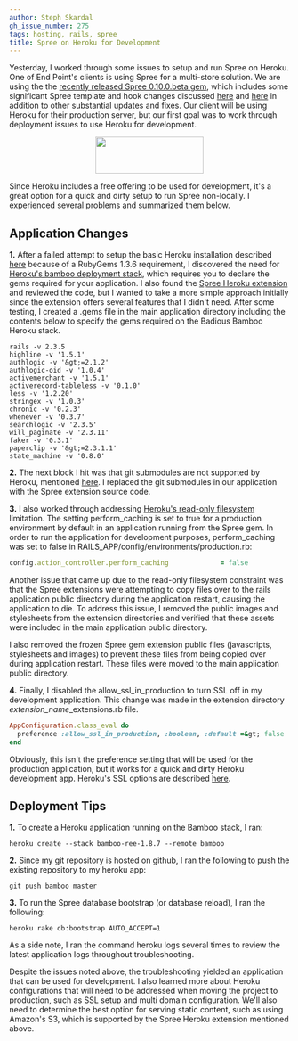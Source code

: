 ```yaml
---
author: Steph Skardal
gh_issue_number: 275
tags: hosting, rails, spree
title: Spree on Heroku for Development
---
```


Yesterday, I worked through some issues to setup and run Spree on Heroku. One of End Point's clients is using Spree for a multi-store solution. We are using the the [recently released Spree 0.10.0.beta gem](http://spreecommerce.com/blog/2010/03/06/spree-0100beta-now-available/), which includes some significant Spree template and hook changes discussed [here](http://blog.endpoint.com/2010/01/rails-ecommerce-spree-hooks-tutorial.html) and [here](http://blog.endpoint.com/2010/01/rails-ecommerce-spree-hooks-comments.html) in addition to other substantial updates and fixes. Our client will be using Heroku for their production server, but our first goal was to work through deployment issues to use Heroku for development.

<a href="http://heroku.com/" onblur="try {parent.deselectBloggerImageGracefully();} catch(e) {}"><img alt="" border="0" id="BLOGGER_PHOTO_ID_5446672221379055490" src="/blog/2010/03/08/spree-heroku-development-environment/image-0.png" style="display:block; margin:0px auto 10px; text-align:center;cursor:pointer; cursor:hand;width: 194px; height: 66px;"/></a>

Since Heroku includes a free offering to be used for development, it's a great option for a quick and dirty setup to run Spree non-locally. I experienced several problems and summarized them below.

## Application Changes

**1.** After a failed attempt to setup the basic Heroku installation described [here](http://heroku.com/how/workflow) because of a RubyGems 1.3.6 requirement, I discovered the need for [Heroku's bamboo deployment stack](http://docs.heroku.com/bamboo), which requires you to declare the gems required for your application. I also found the [Spree Heroku extension](http://docs.heroku.com/bamboo) and reviewed the code, but I wanted to take a more simple approach initially since the extension offers several features that I didn't need. After some testing, I created a .gems file in the main application directory including the contents below to specify the gems required on the Badious Bamboo Heroku stack.

```nohighlight
rails -v 2.3.5
highline -v '1.5.1'
authlogic -v '&gt;=2.1.2'
authlogic-oid -v '1.0.4'
activemerchant -v '1.5.1'
activerecord-tableless -v '0.1.0'
less -v '1.2.20'
stringex -v '1.0.3'
chronic -v '0.2.3'
whenever -v '0.3.7'
searchlogic -v '2.3.5'
will_paginate -v '2.3.11'
faker -v '0.3.1'
paperclip -v '&gt;=2.3.1.1'
state_machine -v '0.8.0'
```

**2.** The next block I hit was that git submodules are not supported by Heroku, mentioned [here](http://docs.heroku.com/constraints#git-submodules). I replaced the git submodules in our application with the Spree extension source code.

**3.** I also worked through addressing [Heroku's read-only filesystem](http://docs.heroku.com/constraints#read-only-filesystem) limitation. The setting perform_caching is set to true for a production environment by default in an application running from the Spree gem. In order to run the application for development purposes, perform_caching was set to false in RAILS_APP/config/environments/production.rb:

```ruby
config.action_controller.perform_caching             = false
```

Another issue that came up due to the read-only filesystem constraint was that the Spree extensions were attempting to copy files over to the rails application public directory during the application restart, causing the application to die. To address this issue, I removed the public images and stylesheets from the extension directories and verified that these assets were included in the main application public directory.

I also removed the frozen Spree gem extension public files (javascripts, stylesheets and images) to prevent these files from being copied over during application restart. These files were moved to the main application public directory.

**4.** Finally, I disabled the allow_ssl_in_production to turn SSL off in my development application. This change was made in the extension directory *extension_name*_extensions.rb file.

```ruby
AppConfiguration.class_eval do
  preference :allow_ssl_in_production, :boolean, :default =&gt; false
end
```

Obviously, this isn't the preference setting that will be used for the production application, but it works for a quick and dirty Heroku development app. Heroku's SSL options are described [here](http://docs.heroku.com/ssl).

## Deployment Tips

**1.** To create a Heroku application running on the Bamboo stack, I ran:

```nohighlight
heroku create --stack bamboo-ree-1.8.7 --remote bamboo
```

**2.** Since my git repository is hosted on github, I ran the following to push the existing repository to my heroku app:

```nohighlight
git push bamboo master
```

**3.** To run the Spree database bootstrap (or database reload), I ran the following:

```nohighlight
heroku rake db:bootstrap AUTO_ACCEPT=1
```

As a side note, I ran the command heroku logs several times to review the latest application logs throughout troubleshooting.

Despite the issues noted above, the troubleshooting yielded an application that can be used for development. I also learned more about Heroku configurations that will need to be addressed when moving the project to production, such as SSL setup and multi domain configuration. We'll also need to determine the best option for serving static content, such as using Amazon's S3, which is supported by the Spree Heroku extension mentioned above.

